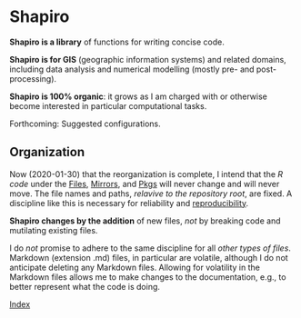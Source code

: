 Shapiro
=======

**Shapiro is a library** of functions for writing concise code.

**Shapiro is for GIS** (geographic information systems) and related domains, including
data analysis and numerical modelling (mostly pre- and post-processing).

**Shapiro is 100% organic**: it grows as I am charged with or otherwise become interested in particular computational tasks.

Forthcoming: Suggested configurations.

Organization
------------

Now (2020-01-30) that the reorganization is complete,
I intend that the _R code_ under the
[Files](./Files),
[Mirrors](./Mirrors), and
[Pkgs](./Pkgs)
will never change and will never move.
The file names and paths, _relavive to the repository root_, are fixed.
A discipline like this is necessary for reliability and
[reproducibility](https://www.nap.edu/catalog/25303/reproducibility-and-replicability-in-science).

**Shapiro changes by the addition** of new files,
_not_ by breaking code and mutilating existing files.

I do _not_ promise to adhere to the same discipline for all _other types of files_.
Markdown (extension .md) files, in particular are volatile,
although I do not anticipate deleting any Markdown files.
Allowing for volatility in the Markdown files allows me to make changes to the documentation,
e.g., to better represent what the code is doing.

[Index](https://github.com/dmparrishphd/Shapiro/blob/master/Files/3/4/0/index.md)
